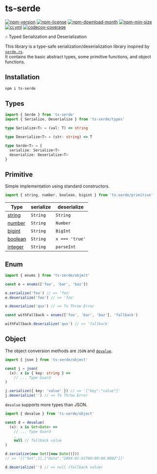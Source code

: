 <!----- BEGIN GHOST DOCS HEADER ----->

# ts-serde

[![npm-version](https://img.shields.io/npm/v/ts-serde)](https://npmjs.com/package/ts-serde) [![npm-license](https://img.shields.io/npm/l/ts-serde)](https://npmjs.com/package/ts-serde) [![npm-download-month](https://img.shields.io/npm/dm/ts-serde)](https://npmjs.com/package/ts-serde) [![npm-min-size](https://img.shields.io/bundlephobia/min/ts-serde)](https://npmjs.com/package/ts-serde) [![ci.yml](https://github.com/jill64/ts-serde/actions/workflows/ci.yml/badge.svg)](https://github.com/jill64/ts-serde/actions/workflows/ci.yml) [![codecov-coverage](https://codecov.io/gh/jill64/ts-serde/graph/badge.svg)](https://codecov.io/gh/jill64/ts-serde)

🎶 Typed Serialization and Deserialization

<!----- END GHOST DOCS HEADER ----->

This library is a type-safe serialization/deserialization library inspired by [`serde.rs`](https://serde.rs).  
It contains the basic abstract types, some primitive functions, and object functions.

## Installation

```sh
npm i ts-serde
```

## Types

```ts
import { Serde } from 'ts-serde'
import { Serialize, Deserialize } from 'ts-serde/types'
```

```ts
type Serialize<T> = (val: T) => string

type Deserialize<T> = (str: string) => T

type Serde<T> = {
  serialize: Serialize<T>
  deserialize: Deserialize<T>
}
```

## Primitive

Simple implementation using standard constructors.

```ts
import { string, number, boolean, bigint } from 'ts-serde/primitive'
```

| Type                                  | serialize | deserialize    |
| ------------------------------------- | --------- | -------------- |
| [string](./src/primitive/string.ts)   | `String`  | `String`       |
| [number](./src/primitive/number.ts)   | `String`  | `Number`       |
| [bigint](./src/primitive/bigint.ts)   | `String`  | `BigInt`       |
| [boolean](./src/primitive/boolean.ts) | `String`  | `x === 'true'` |
| [integer](./src/primitive/number.ts)  | `String`  | `parseInt`     |

## Enum

```ts
import { enums } from 'ts-serde/object'

const e = enums(['foo', 'bar', 'baz'])

e.serialize('foo') // => 'foo'
e.deserialize('foo') // => 'foo'

e.deserialize('qux') // => To Throw Error

const withFallback = enums(['foo', 'bar', 'baz'], 'fallback')

withFallback.deserialize('qux') // => 'fallback'
```

## Object

The object conversion methods are `JSON` and [`devalue`](https://github.com/Rich-Harris/devalue).

```ts
import { json } from 'ts-serde/object'

const j = json(
  (x): x is { key: string } =>
    // ... Type Guard
)

j.serialize({ key: 'value' }) // => '{"key":"value"}'
j.deserialize('') // => To Throw Error
```

`devalue` supports more types than JSON.

```ts
import { devalue } from 'ts-serde/object'

const d = devalue(
  (x): x is Set<Date> =>
    // ... Type Guard
    ,
    null // fallback value
)

d.serialize(new Set([new Date()]))
// => '[["Set",1],["Date","20XX-01-01T00:00:00.000Z"]]'

d.deserialize('') // => null (fallback value)
```

